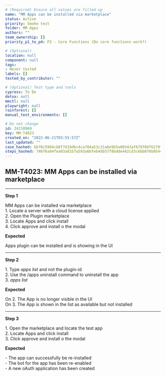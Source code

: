 ```yaml
---
# (Required) Ensure all values are filled up
name: "MM Apps can be installed via marketplace"
status: Active
priority: Smoke test
folder: MM Apps
authors: ""
team_ownership: []
priority_p1_to_p4: P2 - Core Functions (Do core functions work?)

# (Optional)
location: null
component: null
tags: 
- Never tested
labels: []
tested_by_contributor: ""

# (Optional) Test type and tools
cypress: To Do
detox: null
mmctl: null
playwright: null
rainforest: []
manual_test_environments: []

# Do not change
id: 24210969
key: MM-T4023
created_on: "2022-06-21T03:55:57Z"
last_updated: ""
case_hashed: bb70c5984cb8f7d19dbc4ca704a53c31a6e9b5e00343af679788f6279f5ac3ef384b30167c09892a5a0a4d9dd18c4c52
steps_hashed: 746f6a94fea03a81b7a593a6bfeb4db57f8bdde442cd3c6bb076b054497439bd645414182182629761f46022566c5d4c
---
```


<!-- (Auto-generated) Based on frontmatter's "key" and "name" -->

## MM-T4023: MM Apps can be installed via marketplace

---

**Step 1**

MM Apps can be installed via marketplace\
1\. Locate a server with a cloud license applied\
2\. Open the Plugin marketplace\
3\. Locate Apps and click install\
4\. Click approve and install o the modal

**Expected**

Apps plugin can be installed and is showing in the UI

---

**Step 2**

1\. Type _apps list_ and not the plugin-id\
2\. Use the /apps uninstall command to uninstall the app\
3\. _apps list_

**Expected**

On 2. The App is no longer visible in the UI\
On 3. The App is shown in the list as available but not installed

---

**Step 3**

1\. Open the marketplace and locate the test app\
2\. Locate Apps and click install\
3\. Click approve and install o the modal

**Expected**

\- The app can successfully be re-installed\
\- The bot for the app has been re-enabled\
\- A new oAuth application has been created
